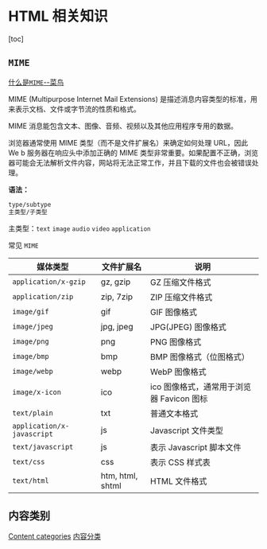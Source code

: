 # HTML 相关知识

[toc]

## `MIME`

[什么是`MIME`--菜鸟](https://www.runoob.com/http/mime-types.html)

MIME (Multipurpose Internet Mail Extensions) 是描述消息内容类型的标准，用来表示文档、文件或字节流的性质和格式。

MIME 消息能包含文本、图像、音频、视频以及其他应用程序专用的数据。

浏览器通常使用 MIME 类型（而不是文件扩展名）来确定如何处理 URL，因此 We b 服务器在响应头中添加正确的 MIME 类型非常重要。如果配置不正确，浏览器可能会无法解析文件内容，网站将无法正常工作，并且下载的文件也会被错误处理。

**语法：**

```txt
type/subtype
主类型/子类型
```

主类型：`text` `image` `audio` `video` `application`

常见 `MIME`

| 媒体类型                   | 文件扩展名       | 说明                                      |
| -------------------------- | ---------------- | ----------------------------------------- |
| `application/x-gzip`       | gz, gzip         | GZ 压缩文件格式                           |
| `application/zip`          | zip, 7zip        | ZIP 压缩文件格式                          |
| `image/gif`                | gif              | GIF 图像格式                              |
| `image/jpeg`               | jpg, jpeg        | JPG(JPEG) 图像格式                        |
| `image/png`                | png              | PNG 图像格式                              |
| `image/bmp`                | bmp              | BMP 图像格式（位图格式）                  |
| `image/webp`               | webp             | WebP 图像格式                             |
| `image/x-icon`             | ico              | ico 图像格式，通常用于浏览器 Favicon 图标 |
| `text/plain`               | txt              | 普通文本格式                              |
| `application/x-javascript` | js               | Javascript 文件类型                       |
| `text/javascript`          | js               | 表示 Javascript 脚本文件                  |
| `text/css`                 | css              | 表示 CSS 样式表                           |
| `text/html`                | htm, html, shtml | HTML 文件格式                             |

## 内容类别

[Content categories](https://developer.mozilla.org/en-US/docs/Web/Guide/HTML/Content_categories#palpable_content)
[内容分类](https://developer.mozilla.org/zh-CN/docs/Web/Guide/HTML/Content_categories)
